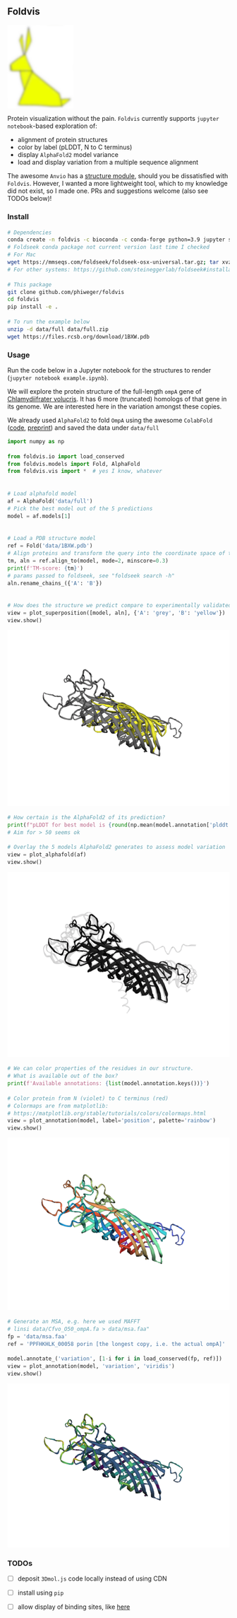 ## Foldvis


<img src="img/rabbit.png" alt="A rabbit" width="150" align="center">

Protein visualization without the pain. `Foldvis` currently supports `jupyter notebook`-based exploration of:

- alignment of protein structures
- color by label (pLDDT, N to C terminus)
- display `AlphaFold2` model variance
- load and display variation from a multiple sequence alignment

The awesome `Anvio` has a [structure module](https://merenlab.org/2018/09/04/getting-started-with-anvio-structure/), should you be dissatisfied with `Foldvis`. However, I wanted a more lightweight tool, which to my knowledge did not exist, so I made one. PRs and suggestions welcome (also see TODOs below)!


### Install

```bash
# Dependencies
conda create -n foldvis -c bioconda -c conda-forge python=3.9 jupyter screed numpy biopython matplotlib py3dmol && conda activate foldvis
# Foldseek conda package not current version last time I checked
# For Mac
wget https://mmseqs.com/foldseek/foldseek-osx-universal.tar.gz; tar xvzf foldseek-osx-universal.tar.gz; export PATH=$(pwd)/foldseek/bin/:$PATH
# For other systems: https://github.com/steineggerlab/foldseek#installation

# This package
git clone github.com/phiweger/foldvis
cd foldvis
pip install -e .

# To run the example below
unzip -d data/full data/full.zip
wget https://files.rcsb.org/download/1BXW.pdb
```


### Usage

Run the code below in a Jupyter notebook for the structures to render (`jupyter notebook example.ipynb`).

We will explore the protein structure of the full-length `ompA` gene of [Chlamydiifrater volucris](https://www.ncbi.nlm.nih.gov/genome/?term=Chlamydiifrater+volucris). It has 6 more (truncated) homologs of that gene in its genome. We are interested here in the variation amongst these copies.

We already used `AlphaFold2` to fold `OmpA` using the awesome `ColabFold` ([code](https://github.com/sokrypton/ColabFold), [preprint](https://www.biorxiv.org/content/10.1101/2021.08.15.456425v3)) and saved the data under `data/full`


```python
import numpy as np

from foldvis.io import load_conserved
from foldvis.models import Fold, AlphaFold
from foldvis.vis import *  # yes I know, whatever


# Load alphafold model
af = AlphaFold('data/full')
# Pick the best model out of the 5 predictions
model = af.models[1]


# Load a PDB structure model
ref = Fold('data/1BXW.pdb')
# Align proteins and transform the query into the coordinate space of the target
tm, aln = ref.align_to(model, mode=2, minscore=0.3)
print(f'TM-score: {tm}')
# params passed to foldseek, see "foldseek search -h"
aln.rename_chains_({'A': 'B'})


# How does the structure we predict compare to experimentally validated ones?
view = plot_superposition([model, aln], {'A': 'grey', 'B': 'yellow'})
view.show()
```


![](img/overlay.png)


```python
# How certain is the AlphaFold2 of its prediction?
print(f"pLDDT for best model is {round(np.mean(model.annotation['plddt']), 2)}")
# Aim for > 50 seems ok

# Overlay the 5 models AlphaFold2 generates to assess model variation
view = plot_alphafold(af)
view.show()
```


![](img/alphafold.png)


```python
# We can color properties of the residues in our structure.
# What is available out of the box?
print(f'Available annotations: {list(model.annotation.keys())}')

# Color protein from N (violet) to C terminus (red)
# Colormaps are from matplotlib: 
# https://matplotlib.org/stable/tutorials/colors/colormaps.html
view = plot_annotation(model, label='position', palette='rainbow')
view.show()
```


![](img/NtoC.png)


```python
# Generate an MSA, e.g. here we used MAFFT
# linsi data/Cfvo_O50_ompA.fa > data/msa.faa"
fp = 'data/msa.faa'
ref = 'PPFHKHLK_00058 porin [the longest copy, i.e. the actual ompA]'

model.annotate_('variation', [1-i for i in load_conserved(fp, ref)])
view = plot_annotation(model, 'variation', 'viridis')
view.show()
```


![](img/variation.png)


### TODOs

- [ ] deposit `3Dmol.js` code locally instead of using CDN
- [ ] install using `pip`
- [ ] allow display of binding sites, like [here](https://merenlab.org/2020/07/22/interacdome/)

